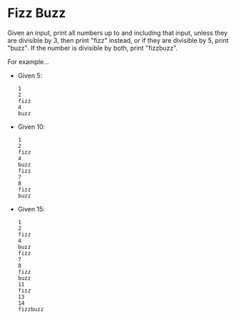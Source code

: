 # Fizz Buzz
Given an input, print all numbers up to and including that input, unless they are divisible by 3, then print "fizz" instead, or if they are divisible by 5, print "buzz".
If the number is divisible by both, print "fizzbuzz".

For example&hellip;
- Given 5:
	```
	1
	2
	fizz
	4
	buzz
	```
- Given 10:
	```
	1
	2
	fizz
	4
	buzz
	fizz
	7
	8
	fizz
	buzz
	```
- Given 15:
	```
	1
	2
	fizz
	4
	buzz
	fizz
	7
	8
	fizz
	buzz
	11
	fizz
	13
	14
	fizzbuzz
	```
